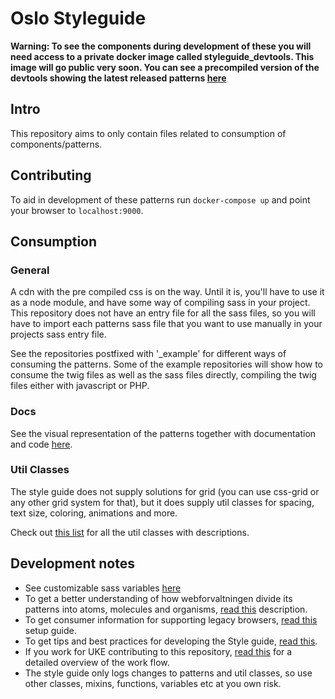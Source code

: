 # Oslo Styleguide

**Warning: To see the components during development of these you will need access to a private docker image called styleguide_devtools. This image will go public very soon. You can see a precompiled version of the devtools showing the latest released patterns [here](https://styleguide.oslo.kommune.no/)**

## Intro

This repository aims to only contain files related to consumption of components/patterns.

## Contributing

To aid in development of these patterns run `docker-compose up` and point your browser to `localhost:9000`.

## Consumption

### General

A cdn with the pre compiled css is on the way. Until it is, you'll have to use it as a node module, and have some way of compiling sass in your project. This repository does not have an entry file for all the sass files, so you will have to import each patterns sass file that you want to use manually in your projects sass entry file.

See the repositories postfixed with '\_example' for different ways of consuming the patterns. Some of the example repositories will show how to consume the twig files as well as the sass files directly, compiling the twig files either with javascript or PHP.

### Docs

See the visual representation of the patterns together with documentation and code [here](https://styleguide.oslo.kommune.no/).

### Util Classes

The style guide does not supply solutions for grid (you can use css-grid or any other grid system for that), but it does supply util classes for spacing, text size, coloring, animations and more.

Check out [this list](docs/utils) for all the util classes with descriptions.

## Development notes

- See customizable sass variables [here](docs/customization)
- To get a better understanding of how webforvaltningen divide its patterns into atoms, molecules and organisms, [read this](docs/atomic) description.
- To get consumer information for supporting legacy browsers, [read this](docs/legacyBrowserSupport) setup guide.
- To get tips and best practices for developing the Style guide, [read this](docs/bestPractises).
- If you work for UKE contributing to this repository, [read this](docs/workflow) for a detailed overview of the work flow.
- The style guide only logs changes to patterns and util classes, so use other classes, mixins, functions, variables etc at you own risk.
